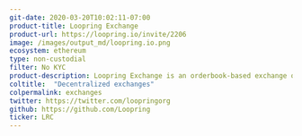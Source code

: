 ```yaml
---
git-date: 2020-03-20T10:02:11-07:00
product-title: Loopring Exchange
product-url: https://loopring.io/invite/2206
image: /images/output_md/loopring.io.png
ecosystem: ethereum
type: non-custodial
filter: No KYC
product-description: Loopring Exchange is an orderbook-based exchange on Ethereum leveraging Zero-Knowledge Proofs. [Interview with Daniel Wang](/loopring-protocol).
coltitle:  "Decentralized exchanges"
colpermalink: exchanges
twitter: https://twitter.com/loopringorg
github: https://github.com/Loopring
ticker: LRC
---
```

